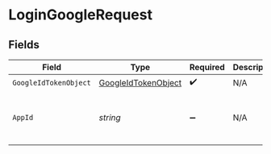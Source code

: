 # LoginGoogleRequest


## Fields

| Field                                                             | Type                                                              | Required                                                          | Description                                                       | Example                                                           |
| ----------------------------------------------------------------- | ----------------------------------------------------------------- | ----------------------------------------------------------------- | ----------------------------------------------------------------- | ----------------------------------------------------------------- |
| `GoogleIdTokenObject`                                             | [GoogleIdTokenObject](../../Models/Shared/GoogleIdTokenObject.md) | :heavy_check_mark:                                                | N/A                                                               |                                                                   |
| `AppId`                                                           | *string*                                                          | :heavy_minus_sign:                                                | N/A                                                               | app-af469a92-5b45-4565-b3c4-b79878de67d2                          |